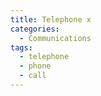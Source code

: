 ```yaml
---
title: Telephone x
categories:
  - Communications
tags:
  - telephone
  - phone
  - call
---
```

